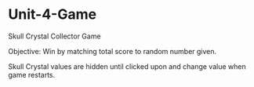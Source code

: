 # Unit-4-Game
Skull Crystal Collector Game

Objective:
Win by matching total score to random number given.

Skull Crystal values are hidden until clicked upon and change value when game restarts.